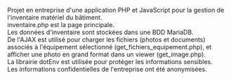 Projet en entreprise d'une application PHP et JavaScript pour la gestion de l'inventaire matériel du bâtiment.<br>
inventaire.php est la page principale.<br>
Les données d'inventaire sont stockées dans une BDD MariaDB. <br>
De l'AJAX est utilisé pour charger les fichiers (photos et documents) associés à l'équipement sélectionné (get_fichiers_equipement.php), et afficher une photo en grand format dans un viewer (get_image.php).<br>
La librairie dotEnv est utilisée pour protéger les informations sensibles.<br>
Les informations confidentielles de l'entreprise ont été anonymisées.

